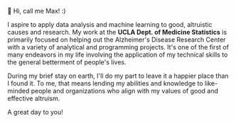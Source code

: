 👋 Hi, call me Max! :)

I aspire to apply data analysis and machine learning to good, altruistic causes and research. My work at the **UCLA Dept. of Medicine Statistics** is primarily focused on helping out the Alzheimer's Disease Research Center with a variety of analytical and programming projects. It's one of the first of many endeavors in my life involving the application of my technical skills to the general betterment of people's lives.

During my brief stay on earth, I'll do my part to leave it a happier place than I found it. To me, that means lending my abilities and knowledge to like-minded people and organizations who align with my values of good and effective altruism.

A great day to you!

<!---
maxchu0929/maxchu0929 is a ✨ special ✨ repository because its `README.md` (this file) appears on your GitHub profile.
You can click the Preview link to take a look at your changes.
--->
